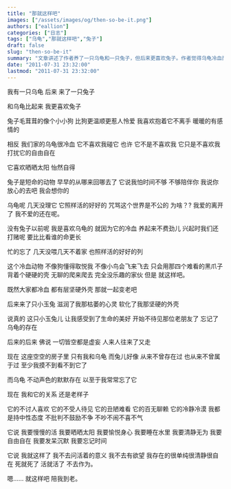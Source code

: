 ```yaml
---
title: "那就这样吧"
images: ["/assets/images/og/then-so-be-it.png"]
authors: ["eallion"]
categories: ["日志"]
tags: ["乌龟","那就这样吧","兔子"]
draft: false
slug: "then-so-be-it"
summary: "文章讲述了作者养了一只乌龟和一只兔子，但后来更喜欢兔子。作者觉得乌龟冷血而不受人待见，而兔子温顺可爱。然而，兔子早逝后，作者开始珍惜起乌龟的存在，并认为大家都有坚硬的外壳和冷漠的特点。最终，作者接受了与乌龟相伴到老的命运，并希望能够忘记时间、享受自由自在的生活。"
date: "2011-07-31 23:32:00"
lastmod: "2011-07-31 23:32:00"
---
```


我有一只乌龟
后来
来了一只兔子

和乌龟比起来
我更喜欢兔子

兔子毛茸茸的像个小小狗
比狗更温顺更惹人怜爱
我喜欢抱着它不离手
暖暖的有感情的

相反
我们家的乌龟很冷血
它不喜欢我碰它
也许
它不是不喜欢我
它只是不喜欢我打扰它的自由自在

它喜欢晒晒太阳
怡然自得

兔子是短命的动物
早早的从哪来回哪去了
它说我怕时间不够
不够陪伴你
我说你放心的去吧
我会想你的

乌龟呢
几天没理它
它照样活的好好的
咒骂这个世界是不公的
为啥？?
我爱的离开了
我不爱的还在呢。

没有兔子以前呢
我是喜欢乌龟的
就因为它的冷血
养起来不费劲儿
兴起时我们还打赌呢
要比比看谁的命更长

忙的忘了
几天没喂几天不着家
也照样活的好好的列

这个冷血动物
不像狗懂得取悦我
不像小鸟会飞来飞去
只会用那四个难看的黑爪子
背着个硬硬的壳
无聊的爬来爬去
完全没乐趣的家伙
但是
就这样吧。

既然大家都冷血
都有层坚硬外壳
那就一起变老吧

后来来了只小玉兔
滋润了我那枯萎的心灵
软化了我那坚硬的外壳

说真的
这只小玉兔儿
让我感受到了生命的美好
开始不待见那位老朋友了
忘记了乌龟的存在

后来的后来
佛说
一切皆空都是虚妄
人来人往来了又走

现在
这座空空的房子里
只有我和乌龟
而兔儿好像
从来不曾存在过
也从来不曾属于过
至少我摸不到看不到它了

而乌龟
不动声色的默默存在
以至于我常常忘了它

现在
我和它的关系
还是老样子

它的不讨人喜欢
它的不受人待见
它的丑陋难看
它的百无聊赖
它的冷静冷漠
我都是持中性态度
不批判不鼓励不争
不吵不闹不喜不气

它说
我要慢慢的活
我要晒晒太阳
我要愉悦身心
我要睡在水里
我要清静无为
我要自由自在
我要发呆沉默
我要忘记时间

它说
我就这样了
我不去问活着的意义
我不去有欲望
我存在的很单纯很清静很自在
死就死了
活就活了
不去作为。

嗯……
就这样吧
陪我到老。
